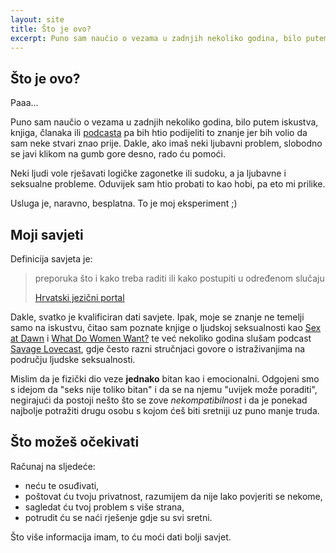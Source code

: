 ```yaml
---
layout: site
title: Što je ovo?
excerpt: Puno sam naučio o vezama u zadnjih nekoliko godina, bilo putem iskustva, knjiga, članaka ili podcasta pa bih htio podijeliti to znanje jer bih volio da sam neke stvari znao prije.
---
```


## Što je ovo?

Paaa...

Puno sam naučio o vezama u zadnjih nekoliko godina, bilo putem iskustva, knjiga, članaka ili [podcasta] pa bih htio podijeliti to znanje jer bih volio da sam neke stvari znao prije. Dakle, ako imaš neki ljubavni problem, slobodno se javi klikom na gumb gore desno, rado ću pomoći.

Neki ljudi vole rješavati logičke zagonetke ili sudoku, a ja ljubavne i seksualne probleme. Oduvijek sam htio probati to kao hobi, pa eto mi prilike.

Usluga je, naravno, besplatna. To je moj eksperiment ;)

## Moji savjeti

Definicija savjeta je:

> preporuka što i kako treba raditi ili kako postupiti u određenom slučaju
>
> [Hrvatski jezični portal]

Dakle, svatko je kvalificiran dati savjete. Ipak, moje se znanje ne temelji samo na iskustvu, čitao sam poznate knjige o ljudskoj seksualnosti kao [Sex at Dawn] i [What Do Women Want?] te već nekoliko godina slušam podcast [Savage Lovecast], gdje često razni stručnjaci govore o istraživanjima na području ljudske seksualnosti.

Mislim da je fizički dio veze **jednako** bitan kao i emocionalni. Odgojeni smo s idejom da "seks nije toliko bitan" i da se na njemu "uvijek može poraditi", negirajući da postoji nešto što se zove *nekompatibilnost* i da je ponekad najbolje potražiti drugu osobu s kojom ćeš biti sretniji uz puno manje truda.

## Što možeš očekivati

Računaj na sljedeće:

  - neću te osuđivati,
  - poštovat ću tvoju privatnost, razumijem da nije lako povjeriti se nekome,
  - sagledat ću tvoj problem s više strana,
  - potrudit ću se naći rješenje gdje su svi sretni.

Što više informacija imam, to ću moći dati bolji savjet.

[podcasta]: https://en.wikipedia.org/wiki/Podcast
[Hrvatski jezični portal]: http://hjp.novi-liber.hr/index.php?show=search_by_id&id=dlZmXhI%3D
[Sex at Dawn]: http://amzn.com/0061707813
[What Do Women Want?]: http://amzn.com/0061906093
[Savage Lovecast]: http://www.savagelovecast.com

